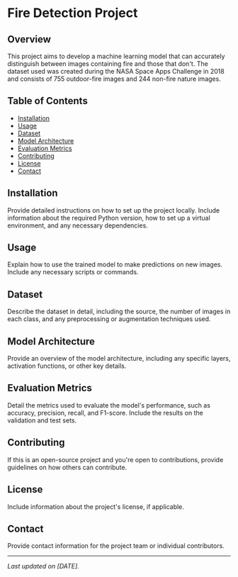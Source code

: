 # Fire Detection Project

## Overview

This project aims to develop a machine learning model that can accurately distinguish between images containing fire and those that don't. The dataset used was created during the NASA Space Apps Challenge in 2018 and consists of 755 outdoor-fire images and 244 non-fire nature images.

## Table of Contents

- [Installation](#installation)
- [Usage](#usage)
- [Dataset](#dataset)
- [Model Architecture](#model-architecture)
- [Evaluation Metrics](#evaluation-metrics)
- [Contributing](#contributing)
- [License](#license)
- [Contact](#contact)

## Installation

Provide detailed instructions on how to set up the project locally. Include information about the required Python version, how to set up a virtual environment, and any necessary dependencies.

## Usage

Explain how to use the trained model to make predictions on new images. Include any necessary scripts or commands.

## Dataset

Describe the dataset in detail, including the source, the number of images in each class, and any preprocessing or augmentation techniques used.

## Model Architecture

Provide an overview of the model architecture, including any specific layers, activation functions, or other key details.

## Evaluation Metrics

Detail the metrics used to evaluate the model's performance, such as accuracy, precision, recall, and F1-score. Include the results on the validation and test sets.

## Contributing

If this is an open-source project and you're open to contributions, provide guidelines on how others can contribute.

## License

Include information about the project's license, if applicable.

## Contact

Provide contact information for the project team or individual contributors.

---

_Last updated on [DATE]._
